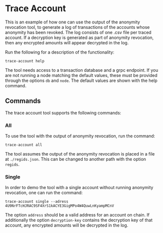 # Trace Account

This is an example of how one can use the output of the anonymity revocation tool, to generate a log of transactions of the accounts whose anonymity has been revoked. The log consists of one .csv file per traced account. If a decryption key is generated as part of anonymity revocation, then any encrypted amounts will appear decrypted in the log.

Run the following for a description of the functionality:

```
trace-account help
```

The tool needs access to a transaction database and a grpc endpoint. 
If you are not running a node matching the default values, these must be provided through the options `db` and `node`.
The default values are shown with the help command.

## Commands

The trace account tool supports the following commands:

### All

To use the tool with the output of anonymity revocation, run the command:

```
trace-account all
```

The tool assumes the output of the anonymity revocation is placed in a file at `./regids.json`.
This can be changed to another path with the option `regids`.

### Single
In order to demo the tool with a single account without running anonymity revocation, one can run the command:

```
trace-account single --adress 4U9NrFTcHJRAC9SF4XrS1kACYE3GigMPo4W4QuwLnKyampMCnV
```

The option `address` should be a valid address for an account on chain. 
If additionally the option `decryption-key` contains the decryption key of that account, any encrypted amounts will be decrypted in the log.